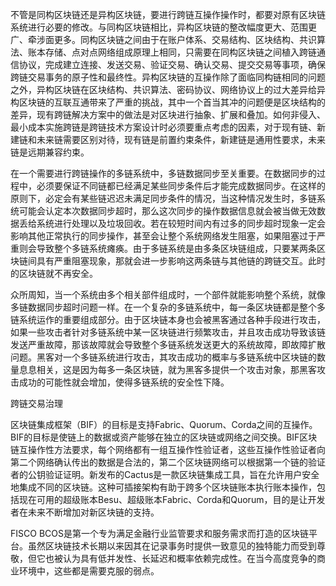 不管是同构区块链还是异构区块链，要进行跨链互操作操作时，都要对原有区块链系统进行必要的修改。与同构区块链相比，异构区块链的整改幅度更大、范围更广、牵涉面更多。同构区块链之间由于在账户体系、交易结构、区块结构、共识算法、账本存储、点对点网络组成原理上相同，只需要在同构区块链之间植入跨链通信协议，完成建立连接、发送交易、验证交易、确认交易、提交交易等事项，确保跨链交易事务的原子性和最终性。异构区块链的互操作除了面临同构链相同的问题之外，异构区块链在区块结构、共识算法、密码协议、网络协议上的过大差异给异构区块链的互联互通带来了严重的挑战，其中一个首当其冲的问题便是区块结构的差异，现有跨链解决方案中的做法是对区块进行抽象、扩展和叠加。如何非侵入、最小成本实施跨链是跨链技术方案设计时必须要重点考虑的因素，对于现有链、新建链和未来链需要区别对待，现有链是前置约束条件，新建链是通用性要求，未来链是远期兼容约束。


在一个需要进行跨链操作的多链系统中，多链数据同步至关重要。在数据同步的过程中，必须要保证不同链都已经满足某些同步条件后才能完成数据同步。在这样的原则下，必定会有某些链迟迟未满足同步条件的情况，当这种情况发生时，多链系统可能会认定本次数据同步超时，那么这次同步的操作数据信息就会被当做无效数据丢给系统进行处理以及垃圾回收。若在较短时间内有过多的同步超时现象一定会影响其他正常执行的同步操作，甚至会让整个系统网络发生阻塞，如果阻塞过于严重则会导致整个多链系统瘫痪。由于多链系统是由多条区块链组成，只要某两条区块链间具有严重阻塞现象，那就会进一步影响这两条链与其他链的跨链交互。此时的区块链就不再安全。

众所周知，当一个系统由多个相关部件组成时，一个部件就能影响整个系统，就像多链数据同步超时问题一样。在一个复杂的多链系统中，每一条区块链都是整个多链系统运作的重要组成部分。由于区块链本身也会被黑客通过各种手段进行攻击，如果一些攻击者针对多链系统中某一区块链进行频繁攻击，并且攻击成功导致该链发送严重故障，那该故障就会导致整个多链系统发送更大的系统故障，即故障扩散问题。黑客对一个多链系统进行攻击，其攻击成功的概率与多链系统中区块链的数量息息相关，这是因为每多一条区块链，就为黑客多提供一个攻击对象，那黑客攻击成功的可能性就会增加，使得多链系统的安全性下降。

跨链交易治理


区块链集成框架（BIF）的目标是支持Fabric、Quorum、Corda之间的互操作。BIF的目标是使链上的数据或资产能够在独立的区块链或网络之间交换。BIF区块链互操作性方法要求，每个网络都有一组互操作性验证者，这些互操作性验证者向第二个网络确认传出的数据是合法的，第二个区块链网络可以根据第一个链的验证者的公钥验证证明。新发布的Cactus是一款区块链集成工具，旨在允许用户安全地集成不同的区块链。这种可插接架构有助于跨多个区块链账本执行账本操作，包括现在可用的超级账本Besu、超级账本Fabric、Corda和Quorum，目的是让开发者在未来不断增加对新区块链的支持。

FISCO BCOS是第一个专为满足金融行业监管要求和服务需求而打造的区块链平台。虽然区块链技术长期以来因其在记录事务时提供一致意见的独特能力而受到尊敬，但它也被认为具有低并发性、长延迟和概率依赖完成性。在当今高度竞争的商业环境中，这些都是需要克服的弱点。
